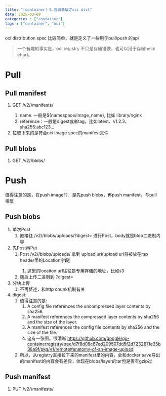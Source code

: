 ```yaml
---
title: "[container] 5.容器基础之oci dist"
date: 2025-03-09
categories : ["container"]
tags : ["container", "oci"]
---
```


oci distribution spec 比较简单，就是定义了一些用于pull/push 的api

> 一个有趣的事实是，oci registry 不只是存储镜像，也可以用于存储helm chart。

# Pull
## Pull manifest
1. GET /v2/<name>/manifests/<reference> 
    1. name: 一般是${namespace/image_name}, 比如 library/nginx
    2. reference：一般是digest或者tag，比如latest、v1.2.3、sha256:abc123...
2. 拉取下来的是符合oci image spec的manifest文件

## Pull blobs
1. GET /v2/<name>/blobs/<digest>

# Push
值得注意的是，在push image时，是先push blobs，再push manifest，与pull相反
## Push blobs
1. 单次Post
    1. 直接往 /v2/<name>/blobs/uploads/?digest=<digest> 进行Post，body就是blob二进制内容
2. 先Post再Put
    1. Post /v2/<name>/blobs/uploads/ 拿到 upload url(upload url将被放在rsp header里的Location字段)
        1. 这里的location url往往是专用存储的地址，比如s3
    2. 随后上传二进制到 <Location>?digest=<digest>
3. 分块上传
    1. 不再赘述，和http chunk机制有关
4. digest:
    1. 值得注意的是:
        1. A config file references the uncompressed layer contents by sha256.
        2. A manifest references the compressed layer contents by sha256 and the size of the layer.
        3. A manifest references the config file contents by sha256 and the size of the file.
        4. 这有一张图，很清晰 https://github.com/google/go-containerregistry/tree/d7f8d06c87ed209507dd5f2d723267fe35b38a9f/pkg/v1/remote#anatomy-of-an-image-upload
    2. 所以，从registry直接拉下来的manifest里的内容，会和docker save导出的manifest的内容会有差异，体现在blobs/layer的tar包是否有gzip过
## Push manifest
1. PUT /v2/<name>/manifests/<reference>
